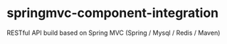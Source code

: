 # springmvc-component-integration
RESTful API build based on Spring MVC (Spring / Mysql / Redis / Maven)
